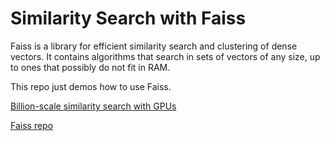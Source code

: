 # Similarity Search with Faiss

Faiss is a library for efficient similarity search and clustering of dense vectors. It contains algorithms that search in sets of vectors of any size, up to ones that possibly do not fit in RAM.

This repo just demos how to use Faiss.

[Billion-scale similarity search with GPUs](https://arxiv.org/pdf/1702.08734.pdf)

[Faiss repo](https://github.com/facebookresearch/faiss)
